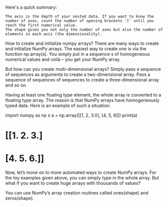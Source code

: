 Here's a quick summary:

    The axis is the depth of your nested data. If you want to know the number of axes, count the number of opening brackets '[' until you reach the first numerical value.
    The shape gives you not only the number of axes but also the number of elements in each axis (the dimensionality).

How to create and initialize numpy arrays?
There are many ways to create and initialize NumPy arrays. The easiest way to create one is via the function np.array(s). You simply put in a sequence s of homogeneous numerical values and voilà – you get your NumPy array.

But how can you create multi-dimensional arrays?
Simply pass a sequence of sequences as arguments to create a two-dimensional array. Pass a sequence of sequences of sequences to create a three-dimensional array and so on.

Having at least one floating type element, the whole array is converted to a floating type array. The reason is that NumPy arrays have homogeneously typed data. Here is an example of such a situation:

import numpy as np
s
a = np.array([[1, 2, 3.0], [4, 5, 6]])
print(a)

# [[1. 2. 3.]

# [4. 5. 6.]]

Now, let’s move on to more automated ways to create NumPy arrays. For the toy examples given above, you can simply type in the whole array. But what if you want to create huge arrays with thousands of values?

You can use NumPy’s array creation routines called ones(shape) and zeros(shape).
